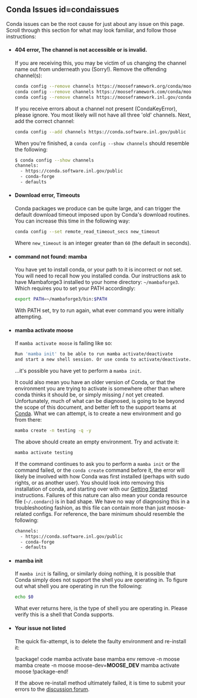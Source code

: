 ## Conda Issues id=condaissues

Conda issues can be the root cause for just about any issue on this page. Scroll through this
section for what may look familiar, and follow those instructions:

- #### 404 error, The channel is not accessible or is invalid.

  If you are receiving this, you may be victim of us changing the channel name out from underneath
  you (Sorry!). Remove the offending channel(s):

  ```bash
  conda config --remove channels https://mooseframework.org/conda/moose
  conda config --remove channels https://mooseframework.com/conda/moose
  conda config --remove channels https://mooseframework.inl.gov/conda/moose
  ```

  If you receive errors about a channel not present (CondaKeyError), please ignore. You most likely
  will not have all three 'old' channels. Next, add the correct channel:

  ```bash
  conda config --add channels https://conda.software.inl.gov/public
  ```

  When you're finished, a `conda config --show channels` should resemble the following:

  ```bash
  $ conda config --show channels
  channels:
    - https://conda.software.inl.gov/public
    - conda-forge
    - defaults
  ```

- #### Download error, Timeouts

  Conda packages we produce can be quite large, and can trigger the default download timeout imposed
  upon by Conda's download routines. You can increase this time in the following way:

  ```bash
  conda config --set remote_read_timeout_secs new_timeout
  ```

  Where `new_timeout` is an integer greater than `60` (the default in seconds).

- #### command not found: mamba

  You have yet to install conda, or your path to it is incorrect or not set. You will need to recall
  how you installed conda. Our instructions ask to have Mambaforge3 installed to your home
  directory: `~/mambaforge3`. Which requires you to set your PATH accordingly:

  ```bash
  export PATH=~/mambaforge3/bin:$PATH
  ```

  With PATH set, try to run again, what ever command you were initially attempting.

- #### mamba activate moose

  If `mamba activate moose` is failing like so:

  ```bash
  Run 'mamba init' to be able to run mamba activate/deactivate
  and start a new shell session. Or use conda to activate/deactivate.
  ```

  ...it's possible you have yet to perform a `mamba init`.

  It could also mean you have an older version of Conda, or that the environment you are trying to
  activate is somewhere other than where conda thinks it should be, or simply missing / not yet
  created. Unfortunately, much of what can be diagnosed, is going to be beyond the scope of this
  document, and better left to the support teams at
  [Conda](https://docs.conda.io/en/latest/help-support.html). What we can attempt, is to create a
  new environment and go from there:

  ```bash
  mamba create -n testing -q -y
  ```

  The above should create an empty environment. Try and activate it:

  ```bash
  mamba activate testing
  ```

  If the command continues to ask you to perform a `mamba init` or the command failed, or the
  `conda create` command before it, the error will likely be involved with how Conda was first
  installed (perhaps with sudo rights, or as another user). You should look into removing this
  installation of conda, and starting over with our
  [Getting Started](getting_started/installation/conda.md) instructions. Failures of this nature can
  also mean your conda resource file (`~/.condarc`) is in bad shape. We have no way of diagnosing this
  in a troubleshooting fashion, as this file can contain more than just moose-related configs. For
  reference, the bare minimum should resemble the following:

  ```bash
  channels:
    - https://conda.software.inl.gov/public
    - conda-forge
    - defaults
  ```

- #### mamba init

  If `mamba init` is failing, or similarly doing nothing, it is possible that Conda simply does not
  support the shell you are operating in. To figure out what shell you are operating in run the
  following:

  ```bash
  echo $0
  ```

  What ever returns here, is the type of shell you are operating in. Please verify this is a shell
  that Conda supports.

- #### Your issue not listed

  The quick fix-attempt, is to delete the faulty environment and re-install it:

  !package! code
  mamba activate base
  mamba env remove -n moose
  mamba create -n moose moose-dev=__MOOSE_DEV__
  mamba activate moose
  !package-end!

  If the above re-install method ultimately failed, it is time to submit your errors to the
  [discussion forum](faq/discussion_forum.md).
